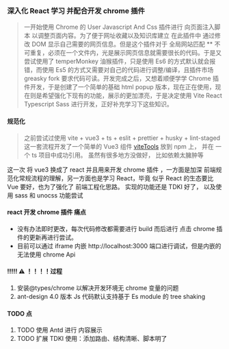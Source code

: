 ### 深入化 React 学习 并配合开发 chrome 插件

> 一开始使用 Chrome 的 User Javascript And Css 插件进行 向页面注入脚本 以调整页面内容。为了便于网址收藏以及知识库建立 在此插件中 通过修改 DOM 显示自己需要的网页信息。但是这个插件对于 全局网站匹配 \*\* 不可重复，必须在一个文件内，光是展示网页信息就需要很长的代码。于是又尝试使用了 temperMonkey 油猴插件，只是使用 Es6 的方式默认就会报错，而使用 Es5 的方式又需要对自己的代码进行调整/编译，且插件市场 greasky fork 要求代码可读。开发完成之后，又想着顺便学学 Chrome 插件开发，于是创建了一个简单的基础 html popup 版本，现在正在使用，现在则是希望强化下现有的功能，展示的更加漂亮，于是决定使用 Vite React Typescript Sass 进行开发，正好补充学习下这些知识。

#### 规范化

> 之前尝试过使用 vite + vue3 + ts + eslit + prettier + husky + lint-staged 这一套流程开发了一个简单的 Vue3 组件 [viteTools](https://gitee.com/xy406043/xy-vite-tools.git) 放到 npm 上， 并在 一个 ts 项目中成功引用。 虽然有很多地方没做好， 比如依赖太臃肿等

这一次 将 vue3 换成了 react 并且用来开发 chrome 插件 ，一方面是加深 前端规范化常规流程的理解，另一方面也是学习 React，毕竟 似乎 React 的生态要比 Vue 要好，也为了强化了 前端工程化思路。
实现的功能还是 TDKI 好了， 以及使用 sass 和 unocss 功能尝试

#### react 开发 chrome 插件 痛点

- 没有办法即时更改，每次代码修改都需要进行 build 而后进行 点击 chrome 插件的更新再进行尝试。
  <!-- 幸好使用 vite 打包非常快。-- 只是yarn dev 时 -->
- 目前可以通过 iframe 内嵌 http://localhost:3000 端口进行调试，但是内嵌的无法使用 chrome Api

#### !!!!! ⚠️ ！！！！过程

1. 安装@types/chrome 以解决开发环境无 chrome 变量的问题
2. ant-design 4.0 版本 Js 代码默认支持基于 Es module 的 tree shaking

#### TODO 点

1. TODO 使用 Antd 进行 内容展示
2. TODO 扩展 TDKI 使用：添加路由、结构清晰、脚本明了
